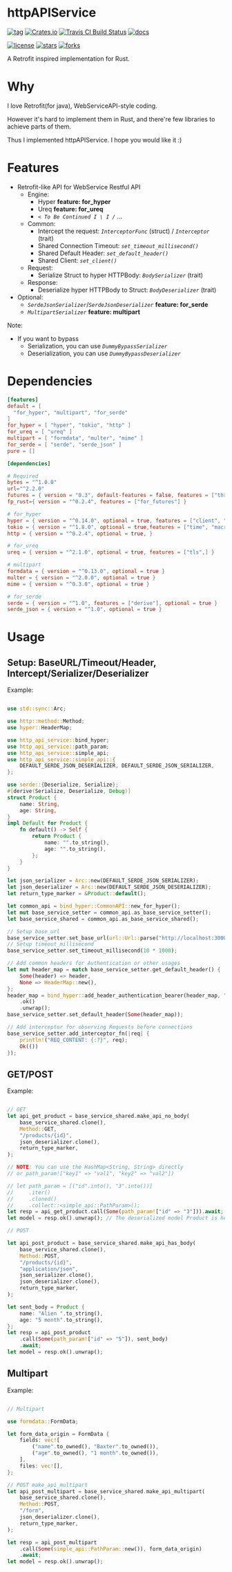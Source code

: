 # httpAPIService

[![tag](https://img.shields.io/github/tag/TeaEntityLab/httpAPIService.svg)](https://github.com/TeaEntityLab/httpAPIService)
[![Crates.io](https://img.shields.io/crates/d/http_api_service.svg)](https://crates.io/crates/http_api_service)
[![Travis CI Build Status](https://api.travis-ci.org/TeaEntityLab/httpAPIService.svg?branch=master)](https://travis-ci.org/TeaEntityLab/httpAPIService)
[![docs](https://img.shields.io/badge/docs-online-5023dd.svg)](https://docs.rs/http_api_service/)

[![license](https://img.shields.io/github/license/TeaEntityLab/httpAPIService.svg?style=social&label=License)](https://github.com/TeaEntityLab/httpAPIService)
[![stars](https://img.shields.io/github/stars/TeaEntityLab/httpAPIService.svg?style=social&label=Stars)](https://github.com/TeaEntityLab/httpAPIService)
[![forks](https://img.shields.io/github/forks/TeaEntityLab/httpAPIService.svg?style=social&label=Fork)](https://github.com/TeaEntityLab/httpAPIService)


A Retrofit inspired implementation for Rust.

# Why

I love Retrofit(for java), WebServiceAPI-style coding.

However it's hard to implement them in Rust, and there're few libraries to achieve parts of them.

Thus I implemented httpAPIService. I hope you would like it :)


# Features

* Retrofit-like API for WebService Restful API
  * Engine:
    * Hyper **feature: for_hyper**
    * Ureq **feature: for_ureq**
    * *`< To Be Continued I \ I /`* ...
  * Common:
    * Intercept the request: *`InterceptorFunc`* (struct) / *`Interceptor`* (trait)
    * Shared Connection Timeout: *`set_timeout_millisecond()`*
    * Shared Default Header: *`set_default_header()`*
    * Shared Client: *`set_client()`*
  * Request:
    * Serialize Struct to hyper HTTPBody: *`BodySerializer`* (trait)
  * Response:
    * Deserialize hyper HTTPBody to Struct: *`BodyDeserializer`* (trait)
* Optional:
  * *`SerdeJsonSerializer`*/*`SerdeJsonDeserializer`* **feature: for_serde**
  * *`MultipartSerializer`* **feature: multipart**

Note:
* If you want to bypass
  * Serialization, you can use *`DummyBypassSerializer`*
  * Deserialization, you can use *`DummyBypassDeserializer`*

# Dependencies

```toml
[features]
default = [
  "for_hyper", "multipart", "for_serde"
]
for_hyper = [ "hyper", "tokio", "http" ]
for_ureq = [ "ureq" ]
multipart = [ "formdata", "multer", "mime" ]
for_serde = [ "serde", "serde_json" ]
pure = []

[dependencies]

# Required
bytes = "^1.0.0"
url="^2.2.0"
futures = { version = "0.3", default-features = false, features = ["thread-pool"] }
fp_rust={ version = "^0.2.4", features = ["for_futures"] }

# for_hyper
hyper = { version = "^0.14.0", optional = true, features = ["client", "http1", "http2", "stream", "tcp",] }
tokio = { version = "^1.8.0", optional = true,features = ["time", "macros",] }
http = { version = "^0.2.4", optional = true, }

# for_ureq
ureq = { version = "^2.1.0", optional = true, features = ["tls",] }

# multipart
formdata = { version = "^0.13.0", optional = true }
multer = { version = "^2.0.0", optional = true }
mime = { version = "^0.3.0", optional = true }

# for_serde
serde = { version = "^1.0", features = ["derive"], optional = true }
serde_json = { version = "^1.0", optional = true }
```

# Usage

## Setup: BaseURL/Timeout/Header, Intercept/Serializer/Deserializer

Example:

```rust

use std::sync::Arc;

use http::method::Method;
use hyper::HeaderMap;

use http_api_service::bind_hyper;
use http_api_service::path_param;
use http_api_service::simple_api;
use http_api_service::simple_api::{
    DEFAULT_SERDE_JSON_DESERIALIZER, DEFAULT_SERDE_JSON_SERIALIZER,
};

use serde::{Deserialize, Serialize};
#[derive(Serialize, Deserialize, Debug)]
struct Product {
    name: String,
    age: String,
}
impl Default for Product {
    fn default() -> Self {
        return Product {
            name: "".to_string(),
            age: "".to_string(),
        };
    }
}

let json_serializer = Arc::new(DEFAULT_SERDE_JSON_SERIALIZER);
let json_deserializer = Arc::new(DEFAULT_SERDE_JSON_DESERIALIZER);
let return_type_marker = &Product::default();

let common_api = bind_hyper::CommonAPI::new_for_hyper();
let mut base_service_setter = common_api.as_base_service_setter();
let base_service_shared = common_api.as_base_service_shared();

// Setup base_url
base_service_setter.set_base_url(url::Url::parse("http://localhost:3000").ok().unwrap());
// Setup timeout_millisecond
base_service_setter.set_timeout_millisecond(10 * 1000);

// Add common headers for Authentication or other usages
let mut header_map = match base_service_setter.get_default_header() {
    Some(header) => header,
    None => HeaderMap::new(),
};
header_map = bind_hyper::add_header_authentication_bearer(header_map, "MY_TOKEN")
    .ok()
    .unwrap();
base_service_setter.set_default_header(Some(header_map));

// Add interceptor for observing Requests before connections
base_service_setter.add_interceptor_fn(|req| {
    println!("REQ_CONTENT: {:?}", req);
    Ok(())
});

```

## GET/POST

Example:

```rust

// GET
let api_get_product = base_service_shared.make_api_no_body(
    base_service_shared.clone(),
    Method::GET,
    "/products/{id}",
    json_deserializer.clone(),
    return_type_marker,
);

// NOTE: You can use the HashMap<String, String> directly
// or path_param!["key1" => "val1", "key2" => "val2"])

// let path_param = [("id".into(), "3".into())]
//     .iter()
//     .cloned()
//     .collect::<simple_api::PathParam>();
let resp = api_get_product.call(Some(path_param!["id" => "3"])).await;
let model = resp.ok().unwrap(); // The deserialized model Product is here.

// POST

let api_post_product = base_service_shared.make_api_has_body(
    base_service_shared.clone(),
    Method::POST,
    "/products/{id}",
    "application/json",
    json_serializer.clone(),
    json_deserializer.clone(),
    return_type_marker,
);

let sent_body = Product {
    name: "Alien ".to_string(),
    age: "5 month".to_string(),
};
let resp = api_post_product
    .call(Some(path_param!["id" => "5"]), sent_body)
    .await;
let model = resp.ok().unwrap();

```

## Multipart

Example:

```rust

// Multipart

use formdata::FormData;

let form_data_origin = FormData {
    fields: vec![
        ("name".to_owned(), "Baxter".to_owned()),
        ("age".to_owned(), "1 month".to_owned()),
    ],
    files: vec![],
};

// POST make_api_multipart
let api_post_multipart = base_service_shared.make_api_multipart(
    base_service_shared.clone(),
    Method::POST,
    "/form",
    json_deserializer.clone(),
    return_type_marker,
);

let resp = api_post_multipart
    .call(Some(simple_api::PathParam::new()), form_data_origin)
    .await;
let model = resp.ok().unwrap();

```
